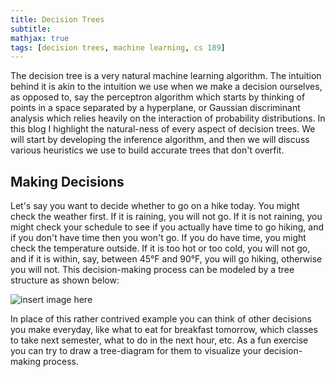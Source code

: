 ```yaml
---
title: Decision Trees
subtitle:
mathjax: true
tags: [decision trees, machine learning, cs 189]
---
```


The decision tree is a very natural machine learning algorithm. The intuition
behind it is akin to the intuition we use when we make a decision ourselves, as
opposed to, say the perceptron algorithm which starts by thinking of points in
a space separated by a hyperplane, or Gaussian discriminant analysis which relies
heavily on the interaction of probability distributions. In this blog I highlight
the natural-ness of every aspect of decision trees. We will start by developing
the inference algorithm, and then we will discuss various heuristics we use to
build accurate trees that don't overfit.

## Making Decisions

Let's say you want to decide whether to go on a hike today. You might check the
weather first. If it is raining, you will not go. If it is not raining, you might
check your schedule to see if you actually have time to go hiking, and if you
don't have time then you won't go. If you do have time, you might check the
temperature outside. If it is too hot or too cold, you will not go, and if it is
within, say, between 45°F and 90°F, you will go hiking, otherwise you will not.
This decision-making process can be modeled by a tree structure as shown below:

![insert image here]()

In place of this rather contrived example you can think of other decisions you
make everyday, like what to eat for breakfast tomorrow, which classes to take
next semester, what to do in the next hour, etc. As a fun exercise you can try
to draw a tree-diagram for them to visualize your decision-making process.
